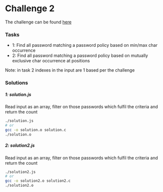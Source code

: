 # Challenge 2

The challenge can be found [here][1]

### Tasks

- 1: Find all password matching a password policy based on min/max char occurrence
- 2: Find all password matching a password policy based on mutually exclusive char occurrence at positions

Note: in task 2 indexes in the input are 1 based per the challenge

### Solutions

##### 1: solution.js

Read input as an array, filter on those passwords which fulfil the criteria and return the count
```bash
./solution.js
# or
gcc -o solution.o solution.c
./solution.o
```

##### 2: solution2.js

Read input as an array, filter on those passwords which fulfil the criteria and return the count
```bash
./solution2.js
# or
gcc -o solution2.o solution2.c
./solution2.o
```

[1]: <https://adventofcode.com/2020/day/2> "Advent of Code day 2 challenge"
